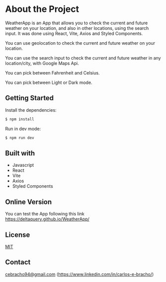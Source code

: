 # About the Project

WeatherApp is an App that allows you to check the current and future weather on your location, and also in other locations, using the search input. It was done using React, Vite, Axios and Styled Components.

You can use geolocation to check the current and future weather on your location.

You can use the search input to check the current and future weather in any location/city, with Google Maps Api.

You can pick between Fahrenheit and Celsius.

You can pick between Light or Dark mode.

## Getting Started

Install the dependencies:

```bash
$ npm install
```

Run in dev mode:


```bash
$ npm run dev
```

## Built with

* Javascript
* React
* Vite
* Axios
* Styled Components

## Online Version

You can test the App following this link https://deltaquery.github.io/WeatherApp/

## License
[MIT](https://choosealicense.com/licenses/mit/)

## Contact
cebracho94@gmail.com
(https://www.linkedin.com/in/carlos-e-bracho/)

